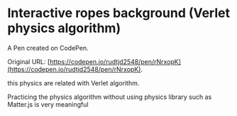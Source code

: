# Interactive ropes background (Verlet physics algorithm)

A Pen created on CodePen.

Original URL: [https://codepen.io/rudtjd2548/pen/rNrxopK](https://codepen.io/rudtjd2548/pen/rNrxopK).

this physics are related with Verlet algorithm.

Practicing the physics algorithm without using physics library such as Matter.js is very meaningful